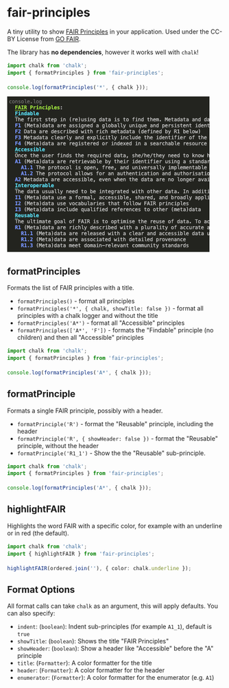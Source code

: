 # fair-principles

A tiny utility to show [FAIR Principles](https://www.go-fair.org/fair-principles/) in your application. Used under the CC-BY License from [GO FAIR](https://www.go-fair.org/fair-principles/).

The library has **no dependencies**, however it works well with `chalk`!

```typescript
import chalk from 'chalk';
import { formatPrinciples } from 'fair-principles';

console.log(formatPrinciples('*', { chalk }));
```

![](./images/all-principles.png)

## formatPrinciples

Formats the list of FAIR principles with a title.

- `formatPrinciples()` - format all principles
- `formatPrinciples('*', { chalk, showTitle: false })` - format all principles with a chalk logger and without the title
- `formatPrinciples('A*')` - format all "Accessible" principles
- `formatPrinciples(['A*', 'F'])` - formats the "Findable" principle (no children) and then all "Accessible" principles

```typescript
import chalk from 'chalk';
import { formatPrinciples } from 'fair-principles';

console.log(formatPrinciples('A*', { chalk }));
```

## formatPrinciple

Formats a single FAIR principle, possibly with a header.

- `formatPrinciple('R')` - format the "Reusable" principle, including the header
- `formatPrinciple('R', { showHeader: false })` - format the "Reusable" principle, without the header
- `formatPrinciple('R1_1')` - Show the the "Reusable" sub-principle.

```typescript
import chalk from 'chalk';
import { formatPrinciples } from 'fair-principles';

console.log(formatPrinciples('A*', { chalk }));
```

## highlightFAIR

Highlights the word FAIR with a specific color, for example with an underline or in red (the default).

```typescript
import chalk from 'chalk';
import { highlightFAIR } from 'fair-principles';

highlightFAIR(ordered.join(''), { color: chalk.underline });
```

## Format Options

All format calls can take `chalk` as an argument, this will apply defaults. You can also specify:

- `indent`: (`boolean`): Indent sub-principles (for example `A1_1`), default is `true`
- `showTitle`: (`boolean`): Shows the title "FAIR Principles"
- `showHeader`: (`boolean`): Show a header like "Accessible" before the "A" principle
- `title`: (`Formatter`): A color formatter for the title
- `header`: (`Formatter`): A color formatter for the header
- `enumerator`: (`Formatter`): A color formatter for the enumerator (e.g. `A1`)
